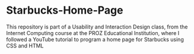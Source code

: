# Starbucks-Home-Page
This repository is part of a Usability and Interaction Design class, from the Internet Computing course at the PROZ Educational Institution, where I followed a YouTube tutorial to program a home page for Starbucks using CSS and HTML
